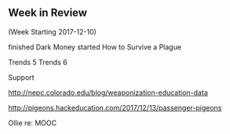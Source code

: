 ## Week in Review

(Week Starting 2017-12-10)

finished Dark Money
started How to Survive a Plague

Trends 5
Trends 6

Support

http://nepc.colorado.edu/blog/weaponization-education-data

http://pigeons.hackeducation.com/2017/12/13/passenger-pigeons

Ollie re: MOOC